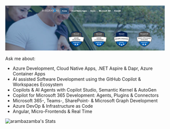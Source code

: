 [![header](_images/header.jpg)](https://www.integrations.at)

Ask me about: 

- Azure Development, Cloud Native Apps, .NET Aspire & Dapr, Azure Container Apps
- AI assisted Software Development using the GitHub Copilot & Workspaces Ecosystem
- Copilots & AI Agents with Copilot Studio, Semantic Kernel & AutoGen
- Copilot for Microsoft 365 Development: Agents, Plugins & Connectors
- Microsoft 365-, Teams-, SharePoint- & Microsoft Graph Development
- Azure DevOp & Infrastructure as Code
- Angular, Micro-Frontends & Real Time

![arambazamba's Stats](https://github-readme-stats.vercel.app/api?username=alexander-kastil&theme=vue-dark&show_icons=true&hide_border=true&count_private=true)
